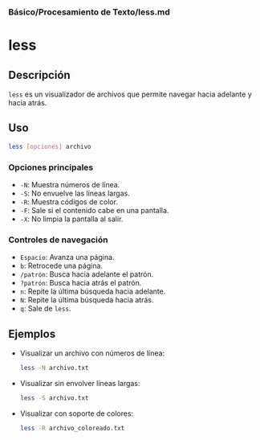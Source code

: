 ### **Básico/Procesamiento de Texto/less.md**

# less

## Descripción

`less` es un visualizador de archivos que permite navegar hacia adelante y hacia atrás.

## Uso

```bash
less [opciones] archivo
```

### Opciones principales

- `-N`: Muestra números de línea.
- `-S`: No envuelve las líneas largas.
- `-R`: Muestra códigos de color.
- `-F`: Sale si el contenido cabe en una pantalla.
- `-X`: No limpia la pantalla al salir.

### Controles de navegación

- `Espacio`: Avanza una página.
- `b`: Retrocede una página.
- `/patrón`: Busca hacia adelante el patrón.
- `?patrón`: Busca hacia atrás el patrón.
- `n`: Repite la última búsqueda hacia adelante.
- `N`: Repite la última búsqueda hacia atrás.
- `q`: Sale de `less`.

## Ejemplos

- Visualizar un archivo con números de línea:

  ```bash
  less -N archivo.txt
  ```

- Visualizar sin envolver líneas largas:

  ```bash
  less -S archivo.txt
  ```

- Visualizar con soporte de colores:

  ```bash
  less -R archivo_coloreado.txt
  ```

